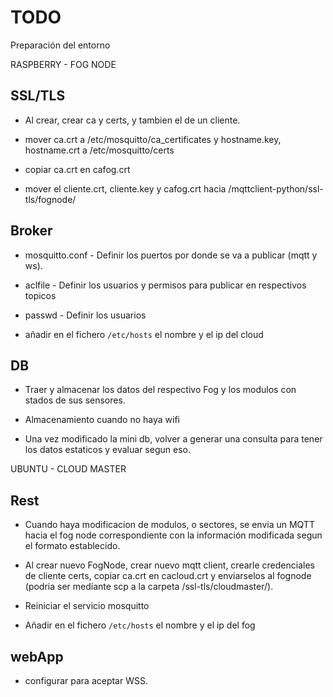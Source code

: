 # TODO

Preparación del entorno

RASPBERRY - FOG NODE

## SSL/TLS

* Al crear, crear ca y certs, y tambien el de un cliente.

* mover ca.crt a /etc/mosquitto/ca_certificates y hostname.key, hostname.crt a /etc/mosquitto/certs

* copiar ca.crt en cafog.crt

* mover el cliente.crt, cliente.key y cafog.crt hacia /mqttclient-python/ssl-tls/fognode/

## Broker

* mosquitto.conf - Definir los puertos por donde se va a publicar (mqtt y ws).

* aclfile - Definir los usuarios y permisos para publicar en respectivos topicos

* passwd - Definir los usuarios

* añadir en el fichero `/etc/hosts` el nombre y el ip del cloud

## DB

* Traer y almacenar los datos del respectivo Fog y los modulos con stados de sus sensores.

* Almacenamiento cuando no haya wifi

* Una vez modificado la mini db, volver a generar una consulta para tener los datos estaticos y evaluar segun eso.

UBUNTU - CLOUD MASTER

## Rest

* Cuando haya modificacion de modulos, o sectores, se envia un MQTT hacia el fog node correspondiente con la información modificada segun el formato establecido.

* Al crear nuevo FogNode, crear nuevo mqtt client, crearle credenciales de cliente certs, copiar ca.crt en cacloud.crt y enviarselos al fognode (podria ser mediante scp a la carpeta /ssl-tls/cloudmaster/).

* Reiniciar el servicio mosquitto

* Añadir en el fichero `/etc/hosts` el nombre y el ip del fog

## webApp

* configurar para aceptar WSS.

